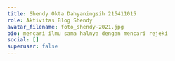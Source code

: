 ```yaml
---
title: Shendy Okta Dahyaningsih 215411015
role: Aktivitas Blog Shendy
avatar_filename: foto_shendy-2021.jpg
bio: mencari ilmu sama halnya dengan mencari rejeki
social: []
superuser: false
---
```

